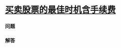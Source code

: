 # [买卖股票的最佳时机含手续费](https://leetcode-cn.com/problems/best-time-to-buy-and-sell-stock-with-transaction-fee)

### 问题



### 解答

```

```

